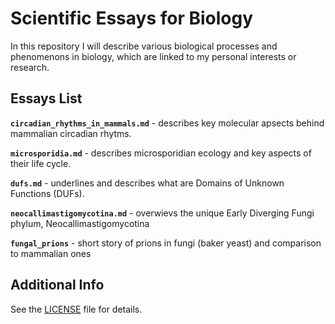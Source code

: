 # Scientific Essays for Biology

In this repository I will describe various biological processes and phenomenons in biology, which are linked to my personal interests or research.

## Essays List

**`circadian_rhythms_in_mammals.md`** - describes key molecular apsects behind mammalian circadian rhytms.

**`microsporidia.md`** - describes microsporidian ecology and key aspects of their life cycle.

**`dufs.md`** - underlines and describes what are Domains of Unknown Functions (DUFs).

**`neocallimastigomycotina.md`** - overwievs the unique Early Diverging Fungi phylum, Neocallimastigomycotina

**`fungal_prions`** - short story of prions in fungi (baker yeast) and comparison to mammalian ones

## Additional Info

See the [LICENSE](LICENSE.md) file for details.
